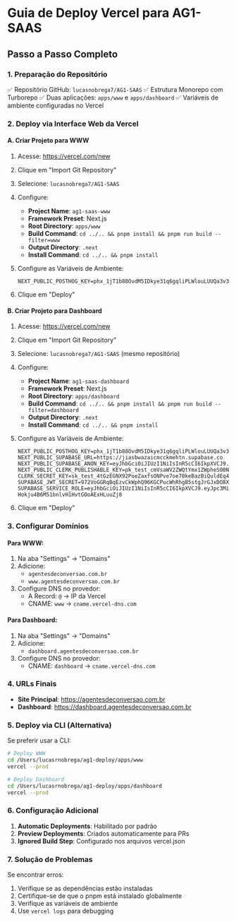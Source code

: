 # Guia de Deploy Vercel para AG1-SAAS

## Passo a Passo Completo

### 1. Preparação do Repositório
✅ Repositório GitHub: `lucasnobrega7/AG1-SAAS`
✅ Estrutura Monorepo com Turborepo
✅ Duas aplicações: `apps/www` e `apps/dashboard`
✅ Variáveis de ambiente configuradas no Vercel

### 2. Deploy via Interface Web da Vercel

#### A. Criar Projeto para WWW
1. Acesse: https://vercel.com/new
2. Clique em "Import Git Repository"
3. Selecione: `lucasnobrega7/AG1-SAAS`
4. Configure:
   - **Project Name**: `ag1-saas-www`
   - **Framework Preset**: Next.js
   - **Root Directory**: `apps/www`
   - **Build Command**: `cd ../.. && pnpm install && pnpm run build --filter=www`
   - **Output Directory**: `.next`
   - **Install Command**: `cd ../.. && pnpm install`

5. Configure as Variáveis de Ambiente:
   ```
   NEXT_PUBLIC_POSTHOG_KEY=phx_1jT1b88OvdM5IDkye31q6gqliPLWlouLUUQa3v3VQAgWWua
   ```

6. Clique em "Deploy"

#### B. Criar Projeto para Dashboard
1. Acesse: https://vercel.com/new
2. Clique em "Import Git Repository"
3. Selecione: `lucasnobrega7/AG1-SAAS` (mesmo repositório)
4. Configure:
   - **Project Name**: `ag1-saas-dashboard`
   - **Framework Preset**: Next.js
   - **Root Directory**: `apps/dashboard`
   - **Build Command**: `cd ../.. && pnpm install && pnpm run build --filter=dashboard`
   - **Output Directory**: `.next`
   - **Install Command**: `cd ../.. && pnpm install`

5. Configure as Variáveis de Ambiente:
   ```
   NEXT_PUBLIC_POSTHOG_KEY=phx_1jT1b88OvdM5IDkye31q6gqliPLWlouLUUQa3v3VQAgWWua
   NEXT_PUBLIC_SUPABASE_URL=https://jiasbwazaicmcckmehtn.supabase.co
   NEXT_PUBLIC_SUPABASE_ANON_KEY=eyJhbGciOiJIUzI1NiIsInR5cCI6IkpXVCJ9.eyJpc3MiOiJzdXBhYmFzZSIsInJlZiI6ImppYXNid2F6YWljbWNja21laHRuIiwicm9sZSI6ImFub24iLCJpYXQiOjE3NDcwMTk3MTcsImV4cCI6MjA2MjU5NTcxN30.ylb91zHcJ_RN7s_pOUDIjx9YM2gq_Lp1JtW3upmZII4
   NEXT_PUBLIC_CLERK_PUBLISHABLE_KEY=pk_test_cmVsaWV2ZWQtYmx1ZWpheS00NS5jbGVyay5hY2NvdW50cy5kZXYk
   CLERK_SECRET_KEY=sk_test_4tGzEGNX92PoeZaxfsONPve7oe70keBazBiQuldEq4
   SUPABASE_JWT_SECRET=972VoGGRqBqEzvCkWphQ96KGCPucWhRhgB5stgJrGJxDO8Xd9ftaFfjivSu8+gA7sJ4AODdl0rJW7mGQSRyqrQ==
   SUPABASE_SERVICE_ROLE=eyJhbGciOiJIUzI1NiIsInR5cCI6IkpXVCJ9.eyJpc3MiOiJzdXBhYmFzZSIsInJlZiI6ImppYXNid2F6YWljbWNja21laHRuIiwicm9sZSI6InNlcnZpY2Vfcm9sZSIsImlhdCI6MTc0NzAxOTcxNywiZXhwIjoyMDYyNTk1NzE3fQ.8ofzu7Hhe-Hokju4B6M51bnlvH1HvtGOoAExHLuuZj8
   ```

6. Clique em "Deploy"

### 3. Configurar Domínios

#### Para WWW:
1. Na aba "Settings" → "Domains"
2. Adicione:
   - `agentesdeconversao.com.br`
   - `www.agentesdeconversao.com.br`
3. Configure DNS no provedor:
   - A Record: `@` → IP da Vercel
   - CNAME: `www` → `cname.vercel-dns.com`

#### Para Dashboard:
1. Na aba "Settings" → "Domains"
2. Adicione:
   - `dashboard.agentesdeconversao.com.br`
3. Configure DNS no provedor:
   - CNAME: `dashboard` → `cname.vercel-dns.com`

### 4. URLs Finais
- **Site Principal**: https://agentesdeconversao.com.br
- **Dashboard**: https://dashboard.agentesdeconversao.com.br

### 5. Deploy via CLI (Alternativa)

Se preferir usar a CLI:

```bash
# Deploy WWW
cd /Users/lucasrnobrega/ag1-deploy/apps/www
vercel --prod

# Deploy Dashboard
cd /Users/lucasrnobrega/ag1-deploy/apps/dashboard
vercel --prod
```

### 6. Configuração Adicional

1. **Automatic Deployments**: Habilitado por padrão
2. **Preview Deployments**: Criados automaticamente para PRs
3. **Ignored Build Step**: Configurado nos arquivos vercel.json

### 7. Solução de Problemas

Se encontrar erros:
1. Verifique se as dependências estão instaladas
2. Certifique-se de que o pnpm está instalado globalmente
3. Verifique as variáveis de ambiente
4. Use `vercel logs` para debugging